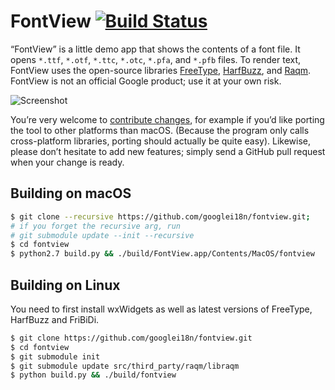 # FontView [![Build Status](https://travis-ci.org/googlefonts/fontview.svg?branch=master)](https://travis-ci.org/googlefonts/fontview)

“FontView” is a little demo app that shows the contents of a font
file. It opens `*.ttf`, `*.otf`, `*.ttc`, `*.otc`, `*.pfa`, and `*.pfb`
files. To render text, FontView uses the open-source libraries
[FreeType](https://www.freetype.org/),
[HarfBuzz](https://www.freedesktop.org/wiki/Software/HarfBuzz/), and
[Raqm](http://host-oman.github.io/libraqm/). FontView is not an
official Google product; use it at your own risk.

![Screenshot](doc/fontview-v0.1.2.png)

You’re very welcome to [contribute changes](CONTRIBUTING.md), for
example if you’d like porting the tool to other platforms than
macOS. (Because the program only calls cross-platform libraries,
porting should actually be quite easy). Likewise, please don’t
hesitate to add new features; simply send a GitHub pull request when
your change is ready.

## Building on macOS

```sh
$ git clone --recursive https://github.com/googlei18n/fontview.git;
# if you forget the recursive arg, run
# git submodule update --init --recursive
$ cd fontview
$ python2.7 build.py && ./build/FontView.app/Contents/MacOS/fontview
```

## Building on Linux

You need to first install wxWidgets as well as latest versions of FreeType,
HarfBuzz and FriBiDi.

```sh
$ git clone https://github.com/googlei18n/fontview.git
$ cd fontview
$ git submodule init
$ git submodule update src/third_party/raqm/libraqm
$ python build.py && ./build/fontview
```
